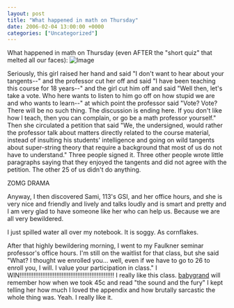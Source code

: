 ```yaml
---
layout: post
title: "What happened in math on Thursday"
date: 2006-02-04 13:00:00 +0000
categories: ["Uncategorized"]
---
```


What happened in math on Thursday (even AFTER the "short quiz" that melted all our faces):
![Image](http://www.ocf.berkeley.edu/~judytuna/img/mathwtf.jpg)

Seriously, this girl raised her hand and said "I don't want to hear about your tangents--" and the professor cut her off and said "I have been teaching this course for 18 years--" and the girl cut him off and said "Well then, let's take a vote. Who here wants to listen to him go off on how stupid we are and who wants to learn--" at which point the professor said "Vote? Vote? There will be no such thing. The discussion is ending here. If you don't like how I teach, then you can complain, or go be a math professor yourself." Then she circulated a petition that said "We, the undersigned, would rather the professor talk about matters directly related to the course material, instead of insulting his students' intelligence and going on wild tangents about super-string theory that require a background that most of us do not have to understand." Three people signed it. Three other people wrote little paragraphs saying that they enjoyed the tangents and did not agree with the petition. The other 25 of us didn't do anything.

ZOMG DRAMA

Anyway, I then discovered Sami, 113's GSI, and her office hours, and she is very nice and friendly and lively and talks loudly and is smart and pretty and I am very glad to have someone like her who can help us. Because we are all very bewildered.

I just spilled water all over my notebook. It is soggy. As cornflakes.

After that highly bewildering morning, I went to my Faulkner seminar professor's office hours. I'm still on the waitlist for that class, but she said "What? I thought we enrolled you... well, even if we have to go to 26 to enroll you, I will. I value your participation in class." I WIN!!!!!!!!!!!!!!!!!!!!!!!!!!!!!!!!!!!!!!!!!!!!!!!!!!!!!! I really like this class. [babygrand](http://babygrand.livejournal.com/) will remember how when we took 45c and read "the sound and the fury" I kept telling her how much I loved the appendix and how brutally sarcastic the whole thing was. Yeah. I really like it.